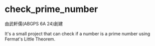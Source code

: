 # check_prime_number
由武軒儒(ABGPS 6A 24)創建

It's a small project that can check if a number is a prime number using Fermat's Little Theorem.
